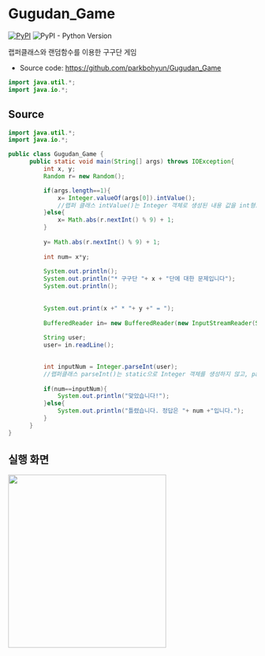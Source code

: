 # Gugudan_Game
[![PyPI](https://img.shields.io/pypi/v/dart-fss.svg)](https://pypi.org/project/dart-fss/)
![PyPI - Python Version](https://img.shields.io/pypi/pyversions/dart-fss.svg)

랩퍼클래스와 랜덤함수를 이용한 구구단 게임

- Source code: https://github.com/parkbohyun/Gugudan_Game

``` java
import java.util.*;
import java.io.*;
```

## Source

```java
import java.util.*;
import java.io.*;

public class Gugudan_Game {
	  public static void main(String[] args) throws IOException{
		  int x, y;
		  Random r= new Random();

		  if(args.length==1){
			  x= Integer.valueOf(args[0]).intValue(); 
			  //랩퍼 클래스 intValue()는 Integer 객체로 생성된 내용 값을 int형으로 형변환
		  }else{
			  x= Math.abs(r.nextInt() % 9) + 1;
		  }
	
		  y= Math.abs(r.nextInt() % 9) + 1;
		  
		  int num= x*y;
	
		  System.out.println();
		  System.out.println("* 구구단 "+ x + "단에 대한 문제입니다");
		  System.out.println();
	
	
		  System.out.print(x +" * "+ y +" = ");
		 
		  BufferedReader in= new BufferedReader(new InputStreamReader(System.in));
		  
		  String user;
		  user= in.readLine();
	

		  int inputNum = Integer.parseInt(user);
		  //랩퍼클래스 parseInt()는 static으로 Integer 객체를 생성하지 않고, parameter로 int형으로 형변환
	
		  if(num==inputNum){
			  System.out.println("맞았습니다!");
		  }else{
			  System.out.println("틀렸습니다. 정답은 "+ num +"입니다.");
		  }
	  }
}
```

## 실행 화면
<img src = "https://user-images.githubusercontent.com/47629333/173512539-34aa02b2-c668-43b2-a97a-369b3af9de64.png" width = "320px" height = "350px">
